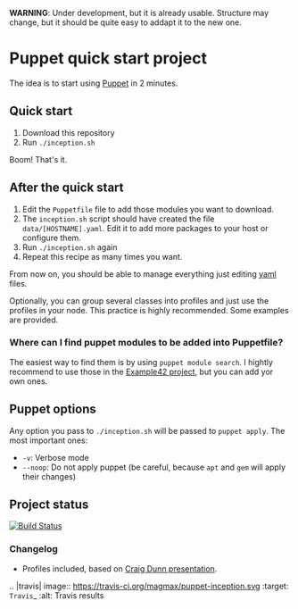 **WARNING**: Under development, but it is already usable. Structure may change, but it should be quite easy to addapt it to the new one.

# Puppet quick start project

The idea is to start using [Puppet] in 2 minutes.

## Quick start

1. Download this repository
1. Run `./inception.sh`

Boom! That's it.


## After the quick start

1. Edit the `Puppetfile` file to add those modules you want to download.
1. The `inception.sh` script should have created the file `data/[HOSTNAME].yaml`. Edit it to add more packages to your host or configure them.
1. Run `./inception.sh` again
1. Repeat this recipe as many times you want.

From now on, you should be able to manage everything just editing [yaml] files.

Optionally, you can group several classes into profiles and just use the profiles in your node. This practice is highly recommended. Some examples are provided.


### Where can I find puppet modules to be added into Puppetfile?

The easiest way to find them is by using `puppet module search`. I hightly recommend to use those in the [Example42 project], but you can add yor own ones.


## Puppet options

Any option you pass to `./inception.sh` will be passed to `puppet apply`. The most important ones:

- `-v`: Verbose mode
- `--noop`: Do not apply puppet (be careful, because `apt` and `gem` will apply their changes)


## Project status

[![Build Status](https://travis-ci.org/magmax/puppet-inception.svg)](https://travis-ci.org/magmax/puppet-inception)

### Changelog

- Profiles included, based on [Craig Dunn presentation].


.. |travis| image:: https://travis-ci.org/magmax/puppet-inception.svg
  :target: `Travis`_
  :alt: Travis results

[yaml]: http://www.yaml.org/
[Puppet]: http://puppetlabs.com/
[Craig Dunn presentation]: http://puppetlabs.com/presentations/designing-puppet-rolesprofiles-pattern
[Example42 project]: https://github.com/example42

